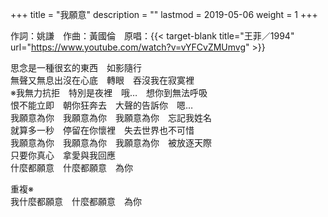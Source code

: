 +++
title = "我願意"
description = ""
lastmod = 2019-05-06
weight = 1
+++

作詞：姚謙　作曲：黃國倫　原唱：{{< target-blank title="王菲／1994" url="https://www.youtube.com/watch?v=vYFCvZMUmvg" >}}

思念是一種很玄的東西　如影隨行  
無聲又無息出沒在心底　轉眼　吞沒我在寂寞裡  
※我無力抗拒　特別是夜裡　哦…　想你到無法呼吸  
恨不能立即　朝你狂奔去　大聲的告訴你　嗯…  
我願意為你　我願意為你　我願意為你　忘記我姓名  
就算多一秒　停留在你懷裡　失去世界也不可惜  
我願意為你　我願意為你　我願意為你　被放逐天際  
只要你真心　拿愛與我回應  
什麼都願意　什麼都願意　為你  

重複※  
我什麼都願意　什麼都願意　為你  
<br/>
<br/>